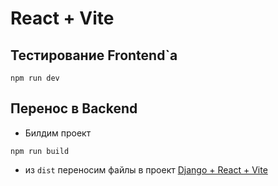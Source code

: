 # React + Vite

## Тестирование Frontend`a
```
npm run dev

```
## Перенос в Backend
- Билдим проект
```
npm run build
```
- из `dist` переносим файлы в проект [Django + React + Vite](https://github.com/VSDragon1239/WebServerDjangoRESTAPI.git)